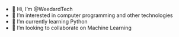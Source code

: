 - 👋 Hi, I’m @WeedardTech
- 👀 I’m interested in computer programming and other technologies
- 🌱 I’m currently learning Python
- 💞️ I’m looking to collaborate on Machine Learning

<!---
WeedardTech/WeedardTech is a ✨ special ✨ repository because its `README.md` (this file) appears on your GitHub profile.
You can click the Preview link to take a look at your changes.
--->
